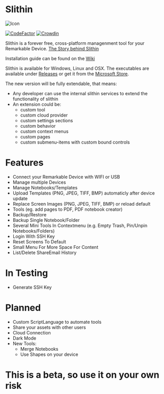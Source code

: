 # Slithin
![Icon](https://user-images.githubusercontent.com/4117602/128601982-3c113838-cd28-49e0-999b-ab9cbe024ed1.png)

[![CodeFactor](https://www.codefactor.io/repository/github/furesoft/slithin/badge)](https://www.codefactor.io/repository/github/backlang-org/backlang)
[![Crowdin](https://badges.crowdin.net/slithin/localized.svg)](https://crowdin.com/project/slithin)

Slithin is a forever free, cross-platform managenment tool for your Remarkable Device. 
[The Story behind Slithin](https://github.com/furesoft/Slithin/wiki)

Installation guide can be found on the [Wiki](https://github.com/furesoft/Slithin/wiki/Installation-Guide)

Slithin is available for Windows, Linux and OSX. The executables are available under [Releases](https://github.com/furesoft/Slithin/releases) or get it from the [Microsoft Store](https://www.microsoft.com/de-de/p/slithin/9pkxtcbn8mq8?cid=storebadge&ocid=badge&rtc=1&activetab=pivot:overviewtab).

The new version will be fully extendable, that means:
- Any developer can use the internal slithin services to extend the functionality of slithin
- An extension could be:
    - custom tool
    - custom cloud provider
    - custom settings sections
    - custom behavior
    - custom context menus
    - custom pages
    - custom submenu-items with custom bound controls

# Features
* Connect your Remarkable Device with WIFI or USB
* Manage multiple Devices
* Manage Notebooks/Templates
* Upload Templates (PNG, JPEG, TIFF, BMP) automaticly after device update
* Replace Screen Images (PNG, JPEG, TIFF, BMP) or reload default
* Tools (eg. add pages to PDF, PDF notebook creator)
* Backup/Restore
* Backup Single Notebook/Folder
* Several Mini Tools In Contextmenu (e.g. Empty Trash, Pin/Unpin Notebooks/Folders)
* Login With SSH Key
* Reset Screens To Default
* Small Menu For More Space For Content
* List/Delete ShareEmail History

# In Testing
* Generate SSH Key

# Planned
* Custom ScriptLanguage to automate tools
* Share your assets with other users
* Cloud Connection
* Dark Mode
* New Tools: 
    - Merge Notebooks
    - Use Shapes on your device


# This is a beta, so use it on your own risk
